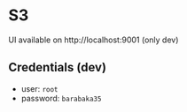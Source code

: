 # S3

UI available on http://localhost:9001 (only dev)

## Credentials (dev)

-   user: `root`
-   password: `barabaka35`
